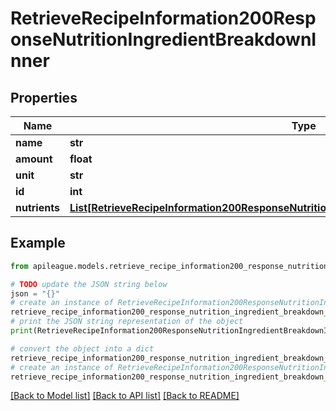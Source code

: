 # RetrieveRecipeInformation200ResponseNutritionIngredientBreakdownInner


## Properties

Name | Type | Description | Notes
------------ | ------------- | ------------- | -------------
**name** | **str** |  | [optional] 
**amount** | **float** |  | [optional] 
**unit** | **str** |  | [optional] 
**id** | **int** |  | [optional] 
**nutrients** | [**List[RetrieveRecipeInformation200ResponseNutritionIngredientBreakdownInnerNutrientsInner]**](RetrieveRecipeInformation200ResponseNutritionIngredientBreakdownInnerNutrientsInner.md) |  | [optional] 

## Example

```python
from apileague.models.retrieve_recipe_information200_response_nutrition_ingredient_breakdown_inner import RetrieveRecipeInformation200ResponseNutritionIngredientBreakdownInner

# TODO update the JSON string below
json = "{}"
# create an instance of RetrieveRecipeInformation200ResponseNutritionIngredientBreakdownInner from a JSON string
retrieve_recipe_information200_response_nutrition_ingredient_breakdown_inner_instance = RetrieveRecipeInformation200ResponseNutritionIngredientBreakdownInner.from_json(json)
# print the JSON string representation of the object
print(RetrieveRecipeInformation200ResponseNutritionIngredientBreakdownInner.to_json())

# convert the object into a dict
retrieve_recipe_information200_response_nutrition_ingredient_breakdown_inner_dict = retrieve_recipe_information200_response_nutrition_ingredient_breakdown_inner_instance.to_dict()
# create an instance of RetrieveRecipeInformation200ResponseNutritionIngredientBreakdownInner from a dict
retrieve_recipe_information200_response_nutrition_ingredient_breakdown_inner_from_dict = RetrieveRecipeInformation200ResponseNutritionIngredientBreakdownInner.from_dict(retrieve_recipe_information200_response_nutrition_ingredient_breakdown_inner_dict)
```
[[Back to Model list]](../README.md#documentation-for-models) [[Back to API list]](../README.md#documentation-for-api-endpoints) [[Back to README]](../README.md)


